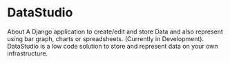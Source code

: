 # DataStudio
About
A Django application to create/edit and store Data and also represent using bar graph, charts or spreadsheets. (Currently in Development). DataStudio is a low code solution to store and represent data on your own infrastructure.
